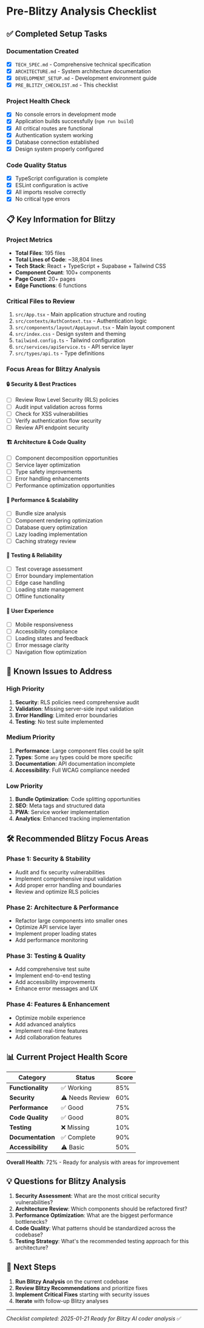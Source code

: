 # Pre-Blitzy Analysis Checklist

## ✅ Completed Setup Tasks

### Documentation Created
- [x] `TECH_SPEC.md` - Comprehensive technical specification
- [x] `ARCHITECTURE.md` - System architecture documentation  
- [x] `DEVELOPMENT_SETUP.md` - Development environment guide
- [x] `PRE_BLITZY_CHECKLIST.md` - This checklist

### Project Health Check
- [x] No console errors in development mode
- [x] Application builds successfully (`npm run build`)
- [x] All critical routes are functional
- [x] Authentication system working
- [x] Database connection established
- [x] Design system properly configured

### Code Quality Status
- [x] TypeScript configuration is complete
- [x] ESLint configuration is active
- [x] All imports resolve correctly
- [x] No critical type errors

## 📋 Key Information for Blitzy

### Project Metrics
- **Total Files**: 195 files
- **Total Lines of Code**: ~38,804 lines
- **Tech Stack**: React + TypeScript + Supabase + Tailwind CSS
- **Component Count**: 100+ components
- **Page Count**: 20+ pages
- **Edge Functions**: 6 functions

### Critical Files to Review
1. `src/App.tsx` - Main application structure and routing
2. `src/contexts/AuthContext.tsx` - Authentication logic
3. `src/components/layout/AppLayout.tsx` - Main layout component
4. `src/index.css` - Design system and theming
5. `tailwind.config.ts` - Tailwind configuration
6. `src/services/apiService.ts` - API service layer
7. `src/types/api.ts` - Type definitions

### Focus Areas for Blitzy Analysis

#### 🔒 Security & Best Practices
- [ ] Review Row Level Security (RLS) policies
- [ ] Audit input validation across forms
- [ ] Check for XSS vulnerabilities
- [ ] Verify authentication flow security
- [ ] Review API endpoint security

#### 🏗️ Architecture & Code Quality
- [ ] Component decomposition opportunities
- [ ] Service layer optimization
- [ ] Type safety improvements
- [ ] Error handling enhancements
- [ ] Performance optimization opportunities

#### 🚀 Performance & Scalability
- [ ] Bundle size analysis
- [ ] Component rendering optimization
- [ ] Database query optimization
- [ ] Lazy loading implementation
- [ ] Caching strategy review

#### 🧪 Testing & Reliability
- [ ] Test coverage assessment
- [ ] Error boundary implementation
- [ ] Edge case handling
- [ ] Loading state management
- [ ] Offline functionality

#### 📱 User Experience
- [ ] Mobile responsiveness
- [ ] Accessibility compliance
- [ ] Loading states and feedback
- [ ] Error message clarity
- [ ] Navigation flow optimization

## 🚨 Known Issues to Address

### High Priority
1. **Security**: RLS policies need comprehensive audit
2. **Validation**: Missing server-side input validation
3. **Error Handling**: Limited error boundaries
4. **Testing**: No test suite implemented

### Medium Priority
1. **Performance**: Large component files could be split
2. **Types**: Some `any` types could be more specific
3. **Documentation**: API documentation incomplete
4. **Accessibility**: Full WCAG compliance needed

### Low Priority
1. **Bundle Optimization**: Code splitting opportunities
2. **SEO**: Meta tags and structured data
3. **PWA**: Service worker implementation
4. **Analytics**: Enhanced tracking implementation

## 🛠️ Recommended Blitzy Focus Areas

### Phase 1: Security & Stability
- Audit and fix security vulnerabilities
- Implement comprehensive input validation
- Add proper error handling and boundaries
- Review and optimize RLS policies

### Phase 2: Architecture & Performance  
- Refactor large components into smaller ones
- Optimize API service layer
- Implement proper loading states
- Add performance monitoring

### Phase 3: Testing & Quality
- Add comprehensive test suite
- Implement end-to-end testing
- Add accessibility improvements
- Enhance error messages and UX

### Phase 4: Features & Enhancement
- Optimize mobile experience
- Add advanced analytics
- Implement real-time features
- Add collaboration features

## 📊 Current Project Health Score

| Category | Status | Score |
|----------|--------|-------|
| **Functionality** | ✅ Working | 85% |
| **Security** | ⚠️ Needs Review | 60% |
| **Performance** | ✅ Good | 75% |
| **Code Quality** | ✅ Good | 80% |
| **Testing** | ❌ Missing | 10% |
| **Documentation** | ✅ Complete | 90% |
| **Accessibility** | ⚠️ Basic | 50% |

**Overall Health**: 72% - Ready for analysis with areas for improvement

## 💡 Questions for Blitzy Analysis

1. **Security Assessment**: What are the most critical security vulnerabilities?
2. **Architecture Review**: Which components should be refactored first?
3. **Performance Optimization**: What are the biggest performance bottlenecks?
4. **Code Quality**: What patterns should be standardized across the codebase?
5. **Testing Strategy**: What's the recommended testing approach for this architecture?

## 🚀 Next Steps

1. **Run Blitzy Analysis** on the current codebase
2. **Review Blitzy Recommendations** and prioritize fixes
3. **Implement Critical Fixes** starting with security issues
4. **Iterate** with follow-up Blitzy analyses

---
*Checklist completed: 2025-01-21*
*Ready for Blitzy AI coder analysis* ✅